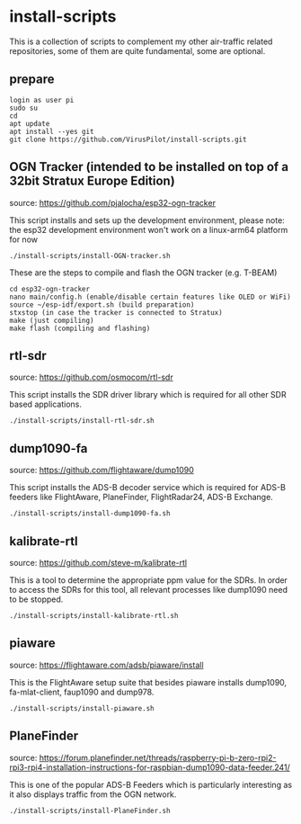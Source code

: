 # install-scripts

This is a collection of scripts to complement my other air-traffic related repositories, some of them are quite fundamental, some are optional.

## prepare
```
login as user pi
sudo su
cd
apt update
apt install --yes git
git clone https://github.com/VirusPilot/install-scripts.git
```

## OGN Tracker (intended to be installed on top of a 32bit Stratux Europe Edition)
source: https://github.com/pjalocha/esp32-ogn-tracker

This script installs and sets up the development environment, please note: the esp32 development environment won't work on a linux-arm64 platform for now

```
./install-scripts/install-OGN-tracker.sh
```

These are the steps to compile and flash the OGN tracker (e.g. T-BEAM)
```
cd esp32-ogn-tracker
nano main/config.h (enable/disable certain features like OLED or WiFi)
source ~/esp-idf/export.sh (build preparation)
stxstop (in case the tracker is connected to Stratux)
make (just compiling)
make flash (compiling and flashing)
```

## rtl-sdr
source: https://github.com/osmocom/rtl-sdr

This script installs the SDR driver library which is required for all other SDR based applications.

```
./install-scripts/install-rtl-sdr.sh
```

## dump1090-fa
source: https://github.com/flightaware/dump1090

This script installs the ADS-B decoder service which is required for ADS-B feeders like FlightAware, PlaneFinder, FlightRadar24, ADS-B Exchange.

```
./install-scripts/install-dump1090-fa.sh
```

## kalibrate-rtl
source: https://github.com/steve-m/kalibrate-rtl

This is a tool to determine the appropriate ppm value for the SDRs. In order to access the SDRs for this tool, all relevant processes like dump1090 need to be stopped.

```
./install-scripts/install-kalibrate-rtl.sh
```

## piaware
source: https://flightaware.com/adsb/piaware/install

This is the FlightAware setup suite that besides piaware installs dump1090, fa-mlat-client, faup1090 and dump978.

```
./install-scripts/install-piaware.sh
```

## PlaneFinder
source: https://forum.planefinder.net/threads/raspberry-pi-b-zero-rpi2-rpi3-rpi4-installation-instructions-for-raspbian-dump1090-data-feeder.241/

This is one of the popular ADS-B Feeders which is particularly interesting as it also displays traffic from the OGN network.

```
./install-scripts/install-PlaneFinder.sh
```
